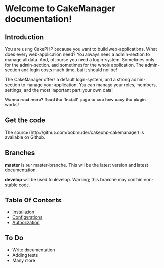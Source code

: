 Welcome to CakeManager documentation!
=====================================

Introduction
------------
You are using CakePHP because you want to build web-applications. What does every web-application need? You always need a admin-section to manage all data. And, ofcourse you need a login-system. Sometimes only for the admin-section, and sometimes for the whole application. The admin-section and login costs much time, but it should not be!

The CakeManager offers a default login-system, and a strong admin-section to manage your application. You can manage your roles, members, settings, and the most important part: your own data!

Wanna read more? Read the 'Install'-page to see how easy the plugin works!

Get the code
------------
The [source (http://github.com/bobmulder/cakephp-cakemanager)](http://github.com/bobmulder/cakephp-cakemanager) is available on Github.

Branches
--------
**master** is our master-branche. This will be the latest version and latest documentation.

**develop** will be used to develop. Warning; this branche may contain non-stable code.

Table Of Contents
-----------------

* [Installation](Installation.md)
* [Configurations](Configurations.md)
* [Authorization](Authorization.md)

To Do
-----
- Write documentation
- Adding tests
- Many more
